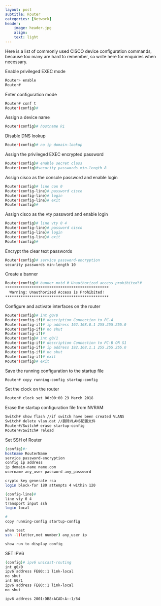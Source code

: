 ```yaml
---
layout: post
subtitle: Router
categories: [Network]
header:
    image: header.jpg
    align:
    text: light
---
```


Here is a list of commonly used CISCO device configuration commands, because too many are hard to remember, so write here for enquiries when necessary.

Enable privileged EXEC mode
```bash
Router> enable
Router#
```

Enter configuration mode
```bash
Router# conf t
Router(config)#
```

Assign a device name
```bash
Router(config)# hostname R1
```

Disable DNS lookup
```bash
Router(config)# no ip domain-lookup
```

Assign the privileged EXEC encrypted password
```bash
Router(config)# enable secret class
Router(config)#security passwords min-length 8
```

Assign cisco as the console password and enable login
```bash
Router(config)# line con 0
Router(config-line)# password cisco
Router(config-line)# login
Router(config-line)# exit
Router(config)# 
```

Assign cisco as the vty password and enable login
```bash
Router(config)# line vty 0 4
Router(config-line)# password cisco
Router(config-line)# login
Router(config-line)# exit
Router(config)# 
```

Encrypt the clear text passwords
```bash
Router(config)# service password-encryption
security passwords min-length 10
```

Create a banner
```bash
Router(config)# banner motd # Unauthorized access prohibited!#
***********************************************
  Warning: Unauthorized Access is Prohibited!
***********************************************
```

Configure and activate interfaces on the router
```bash
Router(config)# int g0/0
Router(config-if)# description Connection to PC-A
Router(config-if)# ip address 192.168.0.1 255.255.255.0
Router(config-if)# no shut
Router(config-if)#
Router(config)# int g0/1
Router(config-if)# description Connection to PC-B OR S1
Router(config-if)# ip address 192.168.1.1 255.255.255.0
Router(config-if)# no shut
Router(config-if)# exit
Router(config)# exit
```

Save the running configuration to the startup file
```bash
Router# copy running-config startup-config
```

Set the clock on the router
```bash
Router# clock set 00:00:00 29 March 2018
```

Erase the startup configuration file from NVRAM
```bash
Switch# show flash //if switch have been created VLANS
Switch# delete vlan.dat //删除VLANS配置文件
Router#/Switch# erase startup-config
Router#/Switch# reload
```
Set SSH of Router
```bash
(config)#:
hostname RouterName
service password-encryption
config ip address
ip domain-name name.com
username any_user password any_password

crypto key generate rsa
login block-for 180 attempts 4 within 120

(config-line)#
line vty 0 4
transport input ssh
login local

#
copy running-config startup-config

when test
ssh -l(letter,not number) any_user ip

show run to display config
```

SET IPV6
```bash
(config)# ipv6 unicast-routing
int g0/0
ipv6 address FE80::1 link-local
no shut
int G0/1
ipv6 address FE80::1 link-local
no shut

ipv6 address 2001:DB8:ACAD:A::1/64
```
